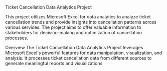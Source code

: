 Ticket Cancellation Data Analytics Project

This project utilizes Microsoft Excel for data analytics to analyze ticket cancellation trends and provide insights into cancellation patterns across various services. The project aims to offer valuable information to stakeholders for decision-making and optimization of cancellation processes.

Overview
The Ticket Cancellation Data Analytics Project leverages Microsoft Excel's powerful features for data manipulation, visualization, and analysis. It processes ticket cancellation data from different sources to generate meaningful reports and visualizations
